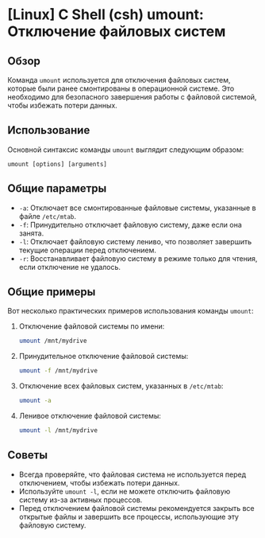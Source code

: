 # [Linux] C Shell (csh) umount: Отключение файловых систем

## Обзор
Команда `umount` используется для отключения файловых систем, которые были ранее смонтированы в операционной системе. Это необходимо для безопасного завершения работы с файловой системой, чтобы избежать потери данных.

## Использование
Основной синтаксис команды `umount` выглядит следующим образом:

```
umount [options] [arguments]
```

## Общие параметры
- `-a`: Отключает все смонтированные файловые системы, указанные в файле `/etc/mtab`.
- `-f`: Принудительно отключает файловую систему, даже если она занята.
- `-l`: Отключает файловую систему лениво, что позволяет завершить текущие операции перед отключением.
- `-r`: Восстанавливает файловую систему в режиме только для чтения, если отключение не удалось.

## Общие примеры
Вот несколько практических примеров использования команды `umount`:

1. Отключение файловой системы по имени:
   ```bash
   umount /mnt/mydrive
   ```

2. Принудительное отключение файловой системы:
   ```bash
   umount -f /mnt/mydrive
   ```

3. Отключение всех файловых систем, указанных в `/etc/mtab`:
   ```bash
   umount -a
   ```

4. Ленивое отключение файловой системы:
   ```bash
   umount -l /mnt/mydrive
   ```

## Советы
- Всегда проверяйте, что файловая система не используется перед отключением, чтобы избежать потери данных.
- Используйте `umount -l`, если не можете отключить файловую систему из-за активных процессов.
- Перед отключением файловой системы рекомендуется закрыть все открытые файлы и завершить все процессы, использующие эту файловую систему.